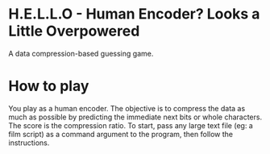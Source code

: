 # H.E.L.L.O - Human Encoder? Looks a Little Overpowered
 A data compression-based guessing game.

# How to play
 You play as a human encoder.
 The objective is to compress the data as much as possible by predicting the immediate next bits or whole characters.
 The score is the compression ratio.
 To start, pass any large text file (eg: a film script) as a command argument to the program, then follow the instructions.
